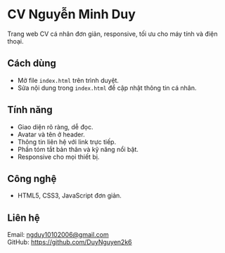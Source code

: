 # CV Nguyễn Minh Duy

Trang web CV cá nhân đơn giản, responsive, tối ưu cho máy tính và điện thoại.

## Cách dùng
- Mở file `index.html` trên trình duyệt.
- Sửa nội dung trong `index.html` để cập nhật thông tin cá nhân.

## Tính năng
- Giao diện rõ ràng, dễ đọc.
- Avatar và tên ở header.
- Thông tin liên hệ với link trực tiếp.
- Phần tóm tắt bản thân và kỹ năng nổi bật.
- Responsive cho mọi thiết bị.

## Công nghệ
- HTML5, CSS3, JavaScript đơn giản.

## Liên hệ
Email: ngduy10102006@gmail.com  
GitHub: https://github.com/DuyNguyen2k6
